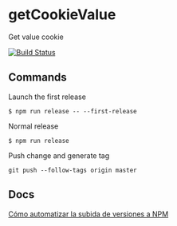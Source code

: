 # getCookieValue
Get value cookie

[![Build Status](https://app.travis-ci.com/Ekymos/getcookievalue.svg?branch=master)](https://app.travis-ci.com/Ekymos/getcookievalue)


## Commands

Launch the first release

```
$ npm run release -- --first-release
```

Normal release

```
$ npm run release
```

Push change and generate tag

```
git push --follow-tags origin master
```

## Docs

[Cómo automatizar la subida de versiones a NPM](https://medium.com/@muzk/c%C3%B3mo-automatizar-la-subida-de-versiones-a-npm-6b0d66c633bc)